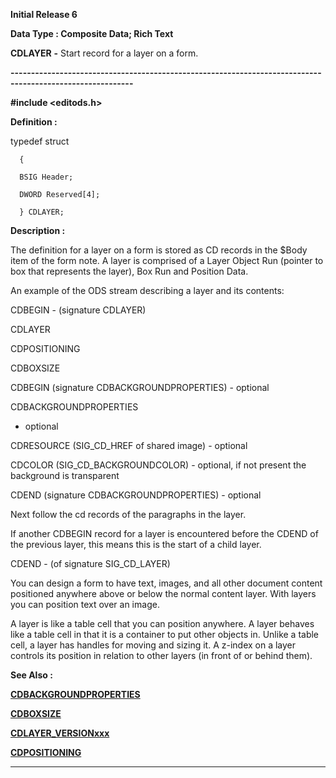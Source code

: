 




<!--
 /\* Font Definitions \*/
 @font-face
 {font-family:Helv;
 panose-1:2 11 6 4 2 2 2 3 2 4;}
@font-face
 {font-family:"Cambria Math";
 panose-1:2 4 5 3 5 4 6 3 2 4;}
 /\* Style Definitions \*/
 p.MsoNormal, li.MsoNormal, div.MsoNormal
 {margin-top:0cm;
 margin-right:0cm;
 margin-bottom:8.0pt;
 margin-left:0cm;
 line-height:107%;
 font-size:11.0pt;
 font-family:"Calibri",sans-serif;}
.MsoChpDefault
 {font-size:11.0pt;}
.MsoPapDefault
 {margin-bottom:8.0pt;
 line-height:107%;}
 /\* Page Definitions \*/
 @page WordSection1
 {size:612.0pt 792.0pt;
 margin:72.0pt 72.0pt 72.0pt 72.0pt;}
div.WordSection1
 {page:WordSection1;}
-->




**Initial Release 6**



**Data Type : Composite Data; Rich
Text**



**CDLAYER** **-** Start record
for a layer on a form.


**----------------------------------------------------------------------------------------------------------**



**#include
<editods.h>**



**Definition :**



typedef
struct  

      {  

      BSIG Header;  

      DWORD Reserved[4];  

      } CDLAYER;


 


**Description :**



The
definition for a layer on a form is stored as CD records in the $Body item of
the form note.  A layer is comprised of a Layer Object Run (pointer to box that
represents the layer), Box Run and Position Data. 


 


An example
of the ODS stream describing a layer and its contents:


CDBEGIN -
(signature CDLAYER)


CDLAYER


CDPOSITIONING


CDBOXSIZE


CDBEGIN
(signature CDBACKGROUNDPROPERTIES) - optional


CDBACKGROUNDPROPERTIES
- optional


CDRESOURCE
(SIG\_CD\_HREF of shared image) - optional


CDCOLOR
(SIG\_CD\_BACKGROUNDCOLOR) - optional, if not present the background is
transparent


CDEND
(signature CDBACKGROUNDPROPERTIES) - optional


Next follow
the cd records of the paragraphs in the layer.


If another
CDBEGIN record for a layer is encountered before the CDEND of the previous
layer, this means this is the start of a child layer.


CDEND - (of
signature SIG\_CD\_LAYER)


 


You can
design a form to have text, images, and all other document content positioned
anywhere above or below the normal content layer.   With layers you can
position text over an image. 


 


A layer is
like a table cell that you can position anywhere. A layer behaves like a table
cell in that it is a container to put other objects in.  Unlike a table cell, a
layer has handles for moving and sizing it. A z-index on a layer controls its
position in relation to other layers (in front of or behind them).


 


 **See Also :**


**[CDBACKGROUNDPROPERTIES](CDBACKGROUNDPROPERTIES.md)**


**[CDBOXSIZE](CDBOXSIZE.md)**


**[CDLAYER\_VERSIONxxx](notes:///8525872100478C66/61FD4E9848264AD28525620B006BA8BD/E8AD97C1B90E7E31852569830050DD45)**


**[CDPOSITIONING](CDPOSITIONING.md)**



----------------------------------------------------------------------------------------------------------


 





